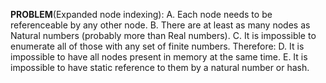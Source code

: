 **PROBLEM**(Expanded node indexing):
A. Each node needs to be referenceable by any other node.
B. There are at least as many nodes as Natural numbers (probably more than Real numbers).
C. It is impossible to enumerate all of those with any set of finite numbers.
Therefore:
D. It is impossible to have all nodes present in memory at the same time.
E. It is impossible to have static reference to them by a natural number or hash.